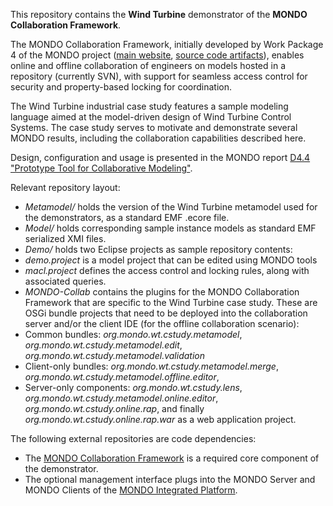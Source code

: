 This repository contains the **Wind Turbine** demonstrator of the **MONDO Collaboration Framework**.

The MONDO Collaboration Framework, initially developed by Work Package 4 of the MONDO project ([main website](http://www.mondo-project.org/), [source code artifacts](http://mondo-project.github.io/)), enables online and offline collaboration of engineers on models hosted in a repository (currently SVN), with support for seamless access control for security and property-based locking for coordination.

The Wind Turbine industrial case study features a sample modeling language aimed at the model-driven design of Wind Turbine Control Systems. The case study serves to motivate and demonstrate several MONDO results, including the collaboration capabilities described here. 
 
Design, configuration and usage is presented in the MONDO report [D4.4 "Prototype Tool for Collaborative Modeling"](http://api.ning.com/files/zxy*xRp5iQ6LLKU5M6eSyBVlaao5Ny7RJkjcW3*jy-ifXPp-aEnLUWxO0vhL4-FC*HDkG0tp33xFcGZAGT5MBBhg49QwWiB2/D4.4Prototypetoolforcollaboration.pdf).

Relevant repository layout:
 * *Metamodel/* holds the version of the Wind Turbine metamodel used for the demonstrators, as a standard EMF .ecore file.
 * *Model/* holds corresponding sample instance models as standard EMF serialized XMI files. 
 * *Demo/* holds two Eclipse projects as sample repository contents:
  * *demo.project* is a model project that can be edited using MONDO tools 
  * *macl.project* defines the access control and locking rules, along with associated queries.
 * *MONDO-Collab* contains the plugins for the MONDO Collaboration Framework that are specific to the Wind Turbine case study. These are OSGi bundle projects that need to be deployed into the collaboration server and/or the client IDE (for the offline collaboration scenario):
  * Common bundles: *org.mondo.wt.cstudy.metamodel*, *org.mondo.wt.cstudy.metamodel.edit*, *org.mondo.wt.cstudy.metamodel.validation*
  * Client-only bundles: *org.mondo.wt.cstudy.metamodel.merge*, *org.mondo.wt.cstudy.metamodel.offline.editor*, 
  * Server-only components: *org.mondo.wt.cstudy.lens*, *org.mondo.wt.cstudy.metamodel.online.editor*,   *org.mondo.wt.cstudy.online.rap*, and finally *org.mondo.wt.cstudy.online.rap.war* as a web application project.
 
The following external repositories are code dependencies:
 * The [MONDO Collaboration Framework](https://github.com/FTSRG/mondo-collab-framework) is a required core component of the demonstrator. 
 * The optional management interface plugs into the MONDO Server and MONDO Clients of the [MONDO Integrated Platform](https://github.com/mondo-project/mondo-integration).
 
